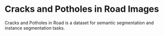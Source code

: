 # Cracks and Potholes in Road Images

Cracks and Potholes in Road is a dataset for semantic segmentation and instance segmentation tasks.